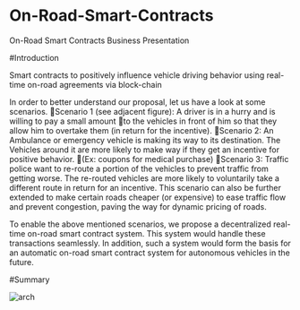 # On-Road-Smart-Contracts
On-Road Smart Contracts Business Presentation

#Introduction

Smart contracts to positively influence vehicle driving behavior
using real-time on-road agreements via block-chain

In order to better understand our proposal, let us have a look at some scenarios. Scenario 1 (see adjacent figure): A driver is in a hurry and is willing to pay a small amount to the vehicles in front of him so that they allow him to overtake them (in return for the
incentive). Scenario 2:  An Ambulance or emergency vehicle is making its way to its destination. The
Vehicles around it are more likely to make way if they get an incentive for positive behavior. (Ex: coupons for medical purchase) Scenario 3: Traffic police want to re-route a portion of the vehicles to prevent traffic from
getting worse. The re-routed vehicles are more likely to voluntarily take a different route in
return for an incentive. This scenario can also be further extended to make certain roads
cheaper (or expensive) to ease traffic flow and prevent congestion, paving the way for
dynamic pricing of roads. 

To enable the above mentioned scenarios, we propose a decentralized real-time on-road
smart contract system. This system would handle these transactions seamlessly. In addition,
such a system would form the basis for an automatic on-road smart contract system for
autonomous vehicles in the future.

#Summary

![arch](https://user-images.githubusercontent.com/45932617/96632422-f5909180-1317-11eb-9a98-0950bfdd6f20.png)
